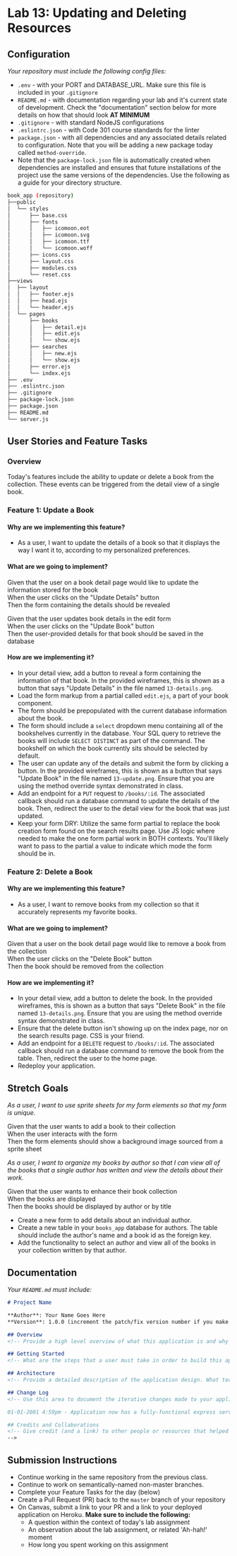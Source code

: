 # Lab 13: Updating and Deleting Resources

## Configuration

_Your repository must include the following config files:_

- `.env` - with your PORT and DATABASE_URL. Make sure this file is included in your `.gitignore`
- `README.md` - with documentation regarding your lab and it's current state of development. Check the "documentation" section below for more details on how that should look **AT MINIMUM**
- `.gitignore` - with standard NodeJS configurations
- `.eslintrc.json` - with Code 301 course standards for the linter
- `package.json` - with all dependencies and any associated details related to configuration. Note that you will be adding a new package today called `method-override`.
- Note that the `package-lock.json` file is automatically created when dependencies are installed and ensures that future installations of the project use the same versions of the dependencies.
Use the following as a guide for your directory structure.

```sh
book_app (repository)
├──public
│  └── styles
│      ├── base.css
│      ├── fonts
│      │   ├── icomoon.eot
│      │   ├── icomoon.svg
│      │   ├── icomoon.ttf
│      │   └── icomoon.woff
│      ├── icons.css
│      ├── layout.css
│      ├── modules.css
│      └── reset.css
├──views
│  ├── layout
│  │   ├── footer.ejs
│  │   ├── head.ejs
│  │   └── header.ejs
│  └── pages
│      ├── books
│      │   ├── detail.ejs
│      │   ├── edit.ejs
│      │   └── show.ejs
│      ├── searches
│      │   ├── new.ejs
│      │   └── show.ejs
│      ├── error.ejs
│      └── index.ejs
├── .env
├── .eslintrc.json
├── .gitignore
├── package-lock.json
├── package.json
├── README.md
└── server.js
```

## User Stories and Feature Tasks

### Overview

Today's features include the ability to update or delete a book from the collection. These events can be triggered from the detail view of a single book.

### Feature 1: Update a Book

#### Why are we implementing this feature?

- As a user, I want to update the details of a book so that it displays the way I want it to, according to my personalized preferences.

#### What are we going to implement?

Given that the user on a book detail page would like to update the information stored for the book  
When the user clicks on the "Update Details" button    
Then the form containing the details should be revealed  

Given that the user updates book details in the edit form  
When the user clicks on the "Update Book" button  
Then the user-provided details for that book should be saved in the database  

#### How are we implementing it?

- In your detail view, add a button to reveal a form containing the information of that book. In the provided wireframes, this is shown as a button that says "Update Details" in the file named `13-details.png`. 
- Load the form markup from a partial called `edit.ejs`, a part of your book component.
- The form should be prepopulated with the current database information about the book.
- The form should include a `select` dropdown menu containing all of the bookshelves currently in the database. Your SQL query to retrieve the books will include `SELECT DISTINCT` as part of the command. The bookshelf on which the book currently sits should be selected by default.
- The user can update any of the details and submit the form by clicking a button. In the provided wireframes, this is shown as a button that says "Update Book" in the file named `13-update.png`. Ensure that you are using the method override syntax demonstrated in class.
- Add an endpoint for a `PUT` request to `/books/:id`. The associated callback should run a database command to update the details of the book. Then, redirect the user to the detail view for the book that was just updated.
- Keep your form DRY: Utilize the same form partial to replace the book creation form found on the search results page. Use JS logic where needed to make the one form partial work in BOTH contexts. You'll likely want to pass to the partial a value to indicate which mode the form should be in.

### Feature 2: Delete a Book

#### Why are we implementing this feature?

- As a user, I want to remove books from my collection so that it accurately represents my favorite books.

#### What are we going to implement?

Given that a user on the book detail page would like to remove a book from the collection  
When the user clicks on the "Delete Book" button  
Then the book should be removed from the collection    

#### How are we implementing it?

- In your detail view, add a button to delete the book. In the provided wireframes, this is shown as a button that says "Delete Book" in the file named `13-details.png`. Ensure that you are using the method override syntax demonstrated in class.
- Ensure that the delete button isn't showing up on the index page, nor on the search results page. CSS is your friend. 
- Add an endpoint for a `DELETE` request to `/books/:id`. The associated callback should run a database command to remove the book from the table. Then, redirect the user to the home page.
- Redeploy your application.

## Stretch Goals

*As a user, I want to use sprite sheets for my form elements so that my form is unique.*

Given that the user wants to add a book to their collection  
When the user interacts with the form  
Then the form elements should show a background image sourced from a sprite sheet  

*As a user, I want to organize my books by author so that I can view all of the books that a single author has written and view the details about their work.*

Given that the user wants to enhance their book collection  
When the books are displayed  
Then the books should be displayed by author or by title  

- Create a new form to add details about an individual author.
- Create a new table in your `books_app` database for authors. The table should include the author's name and a book id as the foreign key.
- Add the functionality to select an author and view all of the books in your collection written by that author.

## Documentation

_Your `README.md` must include:_

```md
# Project Name

**Author**: Your Name Goes Here
**Version**: 1.0.0 (increment the patch/fix version number if you make more commits past your first submission)

## Overview
<!-- Provide a high level overview of what this application is and why you are building it, beyond the fact that it's an assignment for a Code Fellows 301 class. (i.e. What's your problem domain?) -->

## Getting Started
<!-- What are the steps that a user must take in order to build this app on their own machine and get it running? -->

## Architecture
<!-- Provide a detailed description of the application design. What technologies (languages, libraries, etc) you're using, and any other relevant design information. -->

## Change Log
<!-- Use this area to document the iterative changes made to your application as each feature is successfully implemented. Use time stamps. Here's an examples:

01-01-2001 4:59pm - Application now has a fully-functional express server, with GET and POST routes for the book resource.

## Credits and Collaborations
<!-- Give credit (and a link) to other people or resources that helped you build this application. -->
-->
```

## Submission Instructions

- Continue working in the same repository from the previous class.
- Continue to work on semantically-named non-master branches.
- Complete your Feature Tasks for the day (below)
- Create a Pull Request (PR) back to the `master` branch of your repository
- On Canvas, submit a link to your PR and a link to your deployed application on Heroku. **Make sure to include the following:**
  - A question within the context of today's lab assignment
  - An observation about the lab assignment, or related 'Ah-hah!' moment
  - How long you spent working on this assignment
